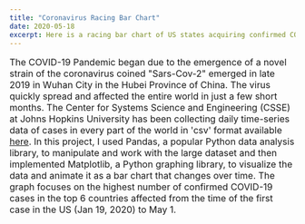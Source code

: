 ```yaml
---
title: "Coronavirus Racing Bar Chart"
date: 2020-05-18
excerpt: Here is a racing bar chart of US states acquiring confirmed COVID-19 cases from the beginning of the outbreak to present day.
---
```

<p style="font-size:16px">The COVID-19 Pandemic began due to the emergence of a novel strain of the coronavirus coined "Sars-Cov-2" emerged in late 2019 in Wuhan City in the Hubei Province of China. The virus quickly spread and affected the entire world in just a few short months. The Center for Systems Science and Engineering (CSSE) at Johns Hopkins University has been collecting daily time-series data of cases in every part of the world in 'csv' format available <a href="https://github.com/CSSEGISandData/COVID-19">here</a>. In this project, I used Pandas, a popular Python data analysis library, to manipulate and work with the large dataset and then implemented Matplotlib, a Python graphing library, to visualize the data and animate it as a bar chart that changes over time. The graph focuses on the highest number of confirmed COVID-19 cases in the top 6 countries affected from the time of the first case in the US (Jan 19, 2020) to May 1. </p>
